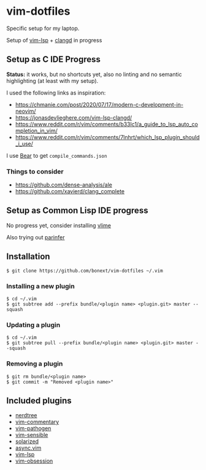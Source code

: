 vim-dotfiles
============
Specific setup for my laptop.

Setup of [vim-lsp][6] + [clangd][7] in progress

Setup as C IDE Progress
-----------------------
**Status:** it works, but no shortcuts yet, also no linting and no semantic
highlighting (at least with my setup).

I used the following links as inspiration:

- https://chmanie.com/post/2020/07/17/modern-c-development-in-neovim/
- https://jonasdevlieghere.com/vim-lsp-clangd/
- https://www.reddit.com/r/vim/comments/b33lc1/a_guide_to_lsp_auto_completion_in_vim/
- https://www.reddit.com/r/vim/comments/7lnhrt/which_lsp_plugin_should_i_use/

I use [Bear][8] to get `compile_commands.json`

### Things to consider

- https://github.com/dense-analysis/ale
- https://github.com/xavierd/clang_complete

Setup as Common Lisp IDE progress
---------------------------------

No progress yet, consider installing [vlime][9]

Also trying out [parinfer][10]

Installation
------------

`$ git clone https://github.com/bonext/vim-dotfiles ~/.vim`

### Installing a new plugin

```
$ cd ~/.vim
$ git subtree add --prefix bundle/<plugin name> <plugin.git> master --squash
```

### Updating a plugin
```
$ cd ~/.vim
$ git subtree pull --prefix bundle/<plugin name> <plugin.git> master --squash
```

### Removing a plugin
```
$ git rm bundle/<plugin name>
$ git commit -m "Removed <plugin name>"
```

Included plugins
-----------------
* [nerdtree](https://github.com/scrooloose/nerdtree)
* [vim-commentary](https://github.com/tpope/vim-commentary)
* [vim-pathogen][1]
* [vim-sensible](https://github.com/tpope/vim-sensible)
* [solarized](https://github.com/altercation/vim-colors-solarized)
* [async.vim](https://github.com/prabirshrestha/async.vim)
* [vim-lsp][6]
* [vim-obsession](https://github.com/tpope/vim-obsession)

[1]: https://github.com/tpope/vim-pathogen
[2]: https://gist.github.com/SKempin/b7857a6ff6bddb05717cc17a44091202
[3]: https://www.netways.de/en/blog/2016/01/14/working-with-git-subtree/
[4]: https://github.com/altercation/solarized/tree/master/xresources
[5]: https://github.com/altercation/vim-colors-solarized#important-note-for-terminal-users
[6]: https://github.com/prabirshrestha/vim-lsp
[7]: https://clangd.llvm.org/
[8]: https://github.com/rizsotto/Bear
[9]: https://github.com/vlime/vlime
[10]: https://github.com/eraserhd/parinfer-rust
